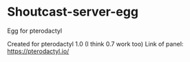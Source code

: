 # Shoutcast-server-egg
Egg for pterodactyl

Created for pterodactyl 1.0 (I think 0.7 work too)
Link of panel:
https://pterodactyl.io/
